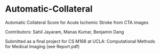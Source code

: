 # Automatic-Collateral
Automatic Collateral Score for Acute Ischemic Stroke from CTA images

Contributors: Sahil Jayaram, Manas Kumar, Benjamin Dang

Submitted as a final project for CS M168 at UCLA: Computational Methods for Medical Imaging (see Report.pdf)
